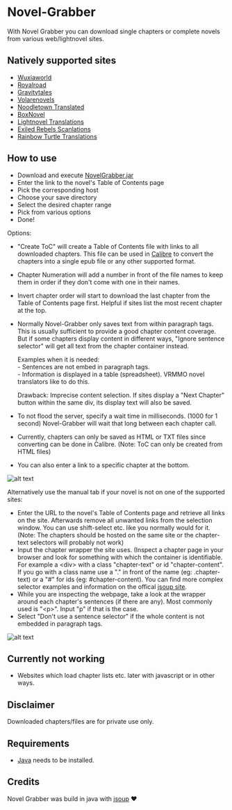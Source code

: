 # Novel-Grabber
With Novel Grabber you can download single chapters or complete novels from various web/lightnovel sites.

## Natively supported sites
* [Wuxiaworld](https://wuxiaworld.com/)
* [Royalroad](https://royalroad.com/)
* [Gravitytales](https://gravitytales.com/)
* [Volarenovels](https://volarenovels.com/)
* [Noodletown Translated](https://noodletowntranslated.com/)
* [BoxNovel](https://boxnovel.com/)
* [Lightnovel Translations](https://lightnovelstranslations.com/)
* [Exiled Rebels Scanlations](https://exiledrebelsscanlations.com/)
* [Rainbow Turtle Translations](https://arkmachinetranslations.wordpress.com/)

## How to use
* Download and execute [NovelGrabber.jar](https://github.com/Flameish/Novel-Grabber/releases/download/v1.3.0/Novel-Grabber.jar)
* Enter the link to the novel's Table of Contents page
* Pick the corresponding host
* Choose your save directory
* Select the desired chapter range 
* Pick from various options
* Done!

Options:
* "Create ToC" will create a Table of Contents file with links to all downloaded chapters. This file can be used in [Calibre](https://calibre-ebook.com/) to convert the chapters into a single epub file or any other supported format.
* Chapter Numeration will add a number in front of the file names to keep them in order if they don't come with one in their names.
* Invert chapter order will start to download the last chapter from the Table of Contents page first. Helpful if sites list the most recent chapter at the top.
* Normally Novel-Grabber only saves text from within paragraph tags. This is usually sufficient to provide a good chapter content coverage.
 But if some chapters display content in different ways, "Ignore sentence selector" will get all text from the chapter container instead.
   <p>Examples when it is needed: <br> 
   - Sentences are not embed in paragraph tags. <br>
   - Information is displayed in a table (spreadsheet). VRMMO novel translators like to do this.</p>
   Drawback: Imprecise content selection. If sites display a "Next Chapter" button within the same div, its display text will also be saved.
  
* To not flood the server, specify a wait time in milliseconds. (1000 for 1 second) Novel-Grabber will wait that long between each chapter call.
* Currently, chapters can only be saved as HTML or TXT files since converting can be done in Calibre. (Note: ToC can only be created from HTML files)
* You can also enter a link to a specific chapter at the bottom. <br>

![alt text](https://i.imgur.com/A8VP8nf.jpg) <br>

Alternatively use the manual tab if your novel is not on one of the supported sites:
* Enter the URL to the novel's Table of Contents page and retrieve all links on the site. Afterwards remove all unwanted links from the selection window. You can use shift-select etc. like you normally would for it. (Note: The chapters should be hosted on the same site or the chapter-text selectors will probably not work)
* Input the chapter wrapper the site uses. (Inspect a chapter page in your browser and look for something with which the container is identifiable. For example a \<div\> with a class "chapter-text" or id "chapter-content". If you go with a class name use a "." in front of the name (eg: .chapter-text) or a "#" for ids (eg: #chapter-content). You can find more complex selector examples and information on the offical [jsoup site](https://jsoup.org/cookbook/extracting-data/selector-syntax).
* While you are inspecting the webpage, take a look at the wrapper around each chapter's sentences (if there are any). Most commonly used is "\<p\>". Input "p" if that is the case. <br>
* Select "Don't use a sentence selector" if the whole content is not embedded in paragraph tags. <br>

![alt text](https://i.imgur.com/8cp8kWg.jpg)<br>

## Currently not working
* Websites which load chapter lists etc. later with javascript or in other ways.

## Disclaimer
Downloaded chapters/files are for private use only.

## Requirements
* [Java](https://www.java.com/en/) needs to be installed.

## Credits
Novel Grabber was build in java with [jsoup](https://www.jsoup.org/) :heart:
